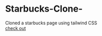 # Starbucks-Clone-
Cloned a starbucks page using tailwind CSS 
<br>
[check out](https://starbucks-clone.netlify.app/)
